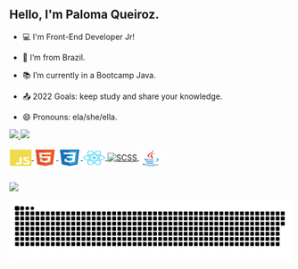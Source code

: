 ## Hello, I'm Paloma Queiroz.
- :computer: I'm Front-End Developer Jr!

- :house_with_garden: I’m from Brazil.

- :books: I’m currently in a Bootcamp Java.

- :outbox_tray: 2022 Goals: keep study and share your knowledge.

- 😄 Pronouns: ela/she/ella.

<div>
  <a href="https://github.com/palomacqueiroz">
  <img height="150em" src="https://github-readme-stats.vercel.app/api?username=palomacqueiroz&show_icons=true&theme=dark&include_all_commits=true&count_private=true"/>
  <img height="150em" src="https://github-readme-stats.vercel.app/api/top-langs/?username=palomacqueiroz&layout=compact&langs_count=7&theme=dark"/>
</div>
<div style="display: inline_block"><br>
  <img align="center" alt="Js" height="30" width="40" src="https://raw.githubusercontent.com/devicons/devicon/master/icons/javascript/javascript-plain.svg">
  <img align="center" alt="HTML" height="30" width="40" src="https://raw.githubusercontent.com/devicons/devicon/master/icons/html5/html5-original.svg">
  <img align="center" alt="CSS" height="30" width="40" src="https://raw.githubusercontent.com/devicons/devicon/master/icons/css3/css3-original.svg">
  <img align="center" alt="React" height="30" width="40" src="https://raw.githubusercontent.com/devicons/devicon/master/icons/react/react-original.svg">
  <img align="center" alt="SCSS" height="30" width="50" src="https://img.shields.io/badge/Sass-CC6699?style=for-the-badge&logo=sass&logoColor=white">
  <img align="center" alt="Java" height="30" width="40" src="https://raw.githubusercontent.com/devicons/devicon/master/icons/java/java-original.svg">
</div>
  
  ##
  
<div>   
 <a href="https://www.linkedin.com/in/palomac-queiroz/" target="_blank"><img src="https://img.shields.io/badge/-LinkedIn-%230077B5?style=for-the-badge&logo=linkedin&logoColor=white" target="_blank"></a> 
 
  ![Snake animation](https://github.com/palomacqueiroz/palomacqueiroz/blob/output/github-contribution-grid-snake.svg)
 
</div>
